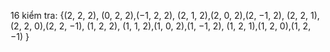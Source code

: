 16 kiểm tra:
{(2, 2, 2),
(0, 2, 2),(−1, 2, 2),
(2, 1, 2),(2, 0, 2),(2, −1, 2),
(2, 2, 1),(2, 2, 0),(2, 2, −1),
(1, 2, 2),
(1, 1, 2),(1, 0, 2),(1, −1, 2),
(1, 2, 1),(1, 2, 0),(1, 2, −1)
}